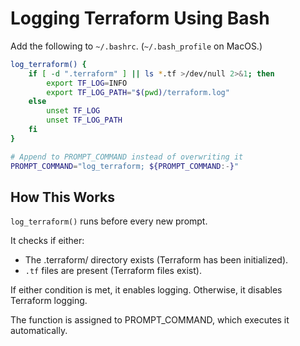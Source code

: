 # Logging Terraform Using Bash

Add the following to `~/.bashrc`.
(`~/.bash_profile` on MacOS.)

```bash
log_terraform() {
    if [ -d ".terraform" ] || ls *.tf >/dev/null 2>&1; then
        export TF_LOG=INFO
        export TF_LOG_PATH="$(pwd)/terraform.log"
    else
        unset TF_LOG
        unset TF_LOG_PATH
    fi
}

# Append to PROMPT_COMMAND instead of overwriting it
PROMPT_COMMAND="log_terraform; ${PROMPT_COMMAND:-}"
```

## How This Works

`log_terraform()` runs before every new prompt.

It checks if either:
- The .terraform/ directory exists (Terraform has been initialized).
- `.tf` files are present (Terraform files exist).

If either condition is met, it enables logging.
Otherwise, it disables Terraform logging.

The function is assigned to PROMPT_COMMAND, which executes it automatically.
